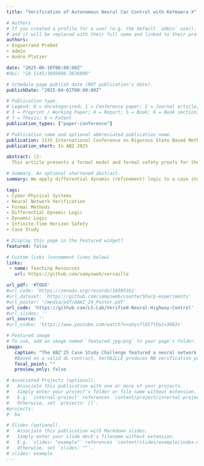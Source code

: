 ```yaml
---
title: "Verification of Autonomous Neural Car Control with KeYmaera X"

# Authors
# If you created a profile for a user (e.g. the default `admin` user), write the username (folder name) here 
# and it will be replaced with their full name and linked to their profile.
authors:
- Enguerrand Prebet
- admin
- André Platzer

date: "2025-06-10T00:00:00Z"
#doi: "10.1145/3605098.3636008"

# Schedule page publish date (NOT publication's date).
publishDate: "2025-04-01T00:00:00Z"

# Publication type.
# Legend: 0 = Uncategorized; 1 = Conference paper; 2 = Journal article;
# 3 = Preprint / Working Paper; 4 = Report; 5 = Book; 6 = Book section;
# 7 = Thesis; 8 = Patent
publication_types: ["paper-conference"]

# Publication name and optional abbreviated publication name.
publication: 11th International Conference on Rigorous State Based Methods
publication_short: In ABZ 2025

abstract: |2-
  This article presents a formal model and formal safety proofs for the ABZ'25 case study in differential dynamic logic (dL). The case study considers an autonomous car driving on a highway avoiding collisions with neighbouring cars. Using KeYmaera X's dL implementation, we prove absence of collision on an infinite time horizon which ensures that safety is preserved independently of trip length. The safety guarantees hold for time-varying reaction time and brake force. Our dL model considers the single lane scenario with cars ahead or behind. We demonstrate that dL with its tools is a rigorous foundation for runtime monitoring, shielding, and neural network verification. Doing so sheds light on inconsistencies between the provided specification and simulation environment highway-env of the ABZ'25 study. We attempt to fix these inconsistencies and uncover numerous counterexamples which also indicate issues in the provided reinforcement learning environment.

# Summary. An optional shortened abstract.
summary: We apply differential dynamic (refinement) logic to a case study on neural highway control. After modelling the abstract system we use VerSAILLE and the NCubeV tool [NeurIPS24] to (dis)prove the safety of concrete neural networks. Along the way we uncover numerous interesting results on the highway-env simulation environment including inconsistencies between the provided specification and the actual simulation.

tags:
- Cyber-Physical Systems
- Neural Network Verification 
- Formal Methods
- Differential Dynamic Logic
- Dynamic Logic
- Infinite-Time Horizon Safety
- Case Study

# Display this page in the Featured widget?
featured: false

# Custom links (uncomment lines below)
links:
 - name: Teaching Resources
   url: https://github.com/samysweb/versaille

url_pdf: '#TODO'
#url_code: 'https://zenodo.org/records/10385361'
#url_dataset: 'https://github.com/samysweb/counterSharp-experiments'
#url_poster: '/media/pdf/AAAI_24_Poster.pdf'
url_code: 'https://github.com/LS-Lab/Verified-Neural-Highway-Control'
#url_slides: ''
url_source: ''
#url_video: 'https://www.youtube.com/watch?v=xUysflQIftE&t=3083s'

# Featured image
# To use, add an image named `featured.jpg/png` to your page's folder. 
image:
   caption: "The ABZ'25 Case Study Challenge featured a neural network controlled car. Our contribution solves this case study based on the rigorous foundations of differential dynamic logic in combination with neural network verification as described in our recent NeurIPS'24 paper: We prove safety for the abstract model and derive specifications for the neural network."
   #Based on a valid dL-contract, VerSAILLE produces NN verification properties that allow the verification of infinite-time safety. In order to verify such properties, we require a tool for the verification of nonlinear properties on neural network -- this is the task of our new tool Mosaic.
   focal_point: ""
   preview_only: false

# Associated Projects (optional).
#   Associate this publication with one or more of your projects.
#   Simply enter your project's folder or file name without extension.
#   E.g. `internal-project` references `content/project/internal-project/index.md`.
#   Otherwise, set `projects: []`.
#projects:
#- ba

# Slides (optional).
#   Associate this publication with Markdown slides.
#   Simply enter your slide deck's filename without extension.
#   E.g. `slides: "example"` references `content/slides/example/index.md`.
#   Otherwise, set `slides: ""`.
# slides: example
---
```

